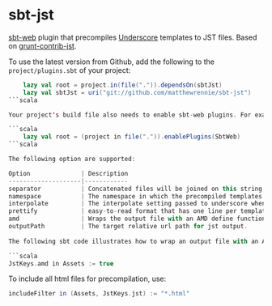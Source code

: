 sbt-jst
========

[sbt-web](https://github.com/sbt/sbt-web) plugin that precompiles [Underscore](http://underscorejs.org) templates to JST files. Based on [grunt-contrib-jst](https://www.npmjs.org/package/grunt-contrib-jst).

To use the latest version from Github, add the following to the `project/plugins.sbt` of your project:

```scala
    lazy val root = project.in(file(".")).dependsOn(sbtJst)
    lazy val sbtJst = uri("git://github.com/matthewrennie/sbt-jst")
```scala

Your project's build file also needs to enable sbt-web plugins. For example with build.sbt:

```scala
    lazy val root = (project in file(".")).enablePlugins(SbtWeb)
```scala

The following option are supported:

Option              | Description
--------------------|------------
separator           | Concatenated files will be joined on this string.
namespace           | The namespace in which the precompiled templates will be assigned.
interpolate         | The interpolate setting passed to underscore when compiling templates.
prettify            | easy-to-read format that has one line per template.
amd                 | Wraps the output file with an AMD define function.
outputPath          | The target relative url path for jst output.
    
The following sbt code illustrates how to wrap an output file with an AMD define function

```scala
JstKeys.amd in Assets := true
```

To include all html files for precompilation, use:

```scala
includeFilter in (Assets, JstKeys.jst) := "*.html"
```